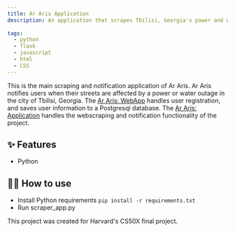 ```yaml
---
title: Ar Aris Application
description: An application that scrapes Tbilisi, Georgia's power and water companies websites and notifies users registered via the Ar Aris WebApp if their street is affected by disruptions.
             
tags:
  - python
  - flask
  - javascript
  - html
  - CSS
---
```



This is the main scraping and notification application of Ar Aris.
Ar Aris notifies users when their streets are affected by a power or water outage in the city of Tbilisi, Georgia. 
The [Ar Aris: WebApp](https://github.com/Chocoiswild/Ar-Aris-WebApp) handles user registration, and saves user information to a Postgresql database. 
The [Ar Aris: Application](https://github.com/Chocoiswild/Ar-Aris-Application) handles the webscraping and notification functionality of the project.

## ✨ Features

- Python

## 💁‍♀️ How to use

- Install Python requirements `pip install -r requirements.txt`
- Run scraper_app.py


This project was created for Harvard's CS50X final project.

